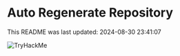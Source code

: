 # Auto Regenerate Repository

This README was last updated: 2024-08-30 23:41:07

 ![TryHackMe](https://tryhackme.com/badge/533634)